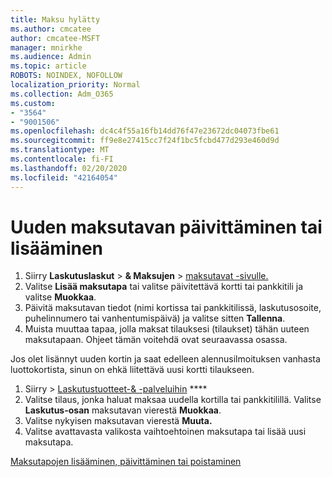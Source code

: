 ```yaml
---
title: Maksu hylätty
ms.author: cmcatee
author: cmcatee-MSFT
manager: mnirkhe
ms.audience: Admin
ms.topic: article
ROBOTS: NOINDEX, NOFOLLOW
localization_priority: Normal
ms.collection: Adm_O365
ms.custom:
- "3564"
- "9001506"
ms.openlocfilehash: dc4c4f55a16fb14dd76f47e23672dc04073fbe61
ms.sourcegitcommit: ff9e8e27415cc7f24f1bc5fcbd477d293e460d9d
ms.translationtype: MT
ms.contentlocale: fi-FI
ms.lasthandoff: 02/20/2020
ms.locfileid: "42164054"
---
```

# <a name="update-or-add-a-new-payment-method"></a>Uuden maksutavan päivittäminen tai lisääminen

1. Siirry **Laskutuslaskut** > **& Maksujen** > <a href="https://go.microsoft.com/fwlink/p/?linkid=2018806" target="_blank">maksutavat -sivulle.</a>
2. Valitse **Lisää maksutapa** tai valitse päivitettävä kortti tai pankkitili ja valitse **Muokkaa**.
3. Päivitä maksutavan tiedot (nimi kortissa tai pankkitilissä, laskutusosoite, puhelinnumero tai vanhentumispäivä) ja valitse sitten **Tallenna**.
4. Muista muuttaa tapaa, jolla maksat tilauksesi (tilaukset) tähän uuteen maksutapaan. Ohjeet tämän voitehdä ovat seuraavassa osassa.

Jos olet lisännyt uuden kortin ja saat edelleen alennusilmoituksen vanhasta luottokortista, sinun on ehkä liitettävä uusi kortti tilaukseen.

1. Siirry > <a href="https://go.microsoft.com/fwlink/p/?linkid=842054" target="_blank">Laskutustuotteet-& -palveluihin</a> ****
2. Valitse tilaus, jonka haluat maksaa uudella kortilla tai pankkitilillä. Valitse **Laskutus-osan** maksutavan vierestä **Muokkaa**.
3. Valitse nykyisen maksutavan vierestä **Muuta.**
4. Valitse avattavasta valikosta vaihtoehtoinen maksutapa tai lisää uusi maksutapa.

[Maksutapojen lisääminen, päivittäminen tai poistaminen](https://go.microsoft.com/fwlink/?linkid=2118133)